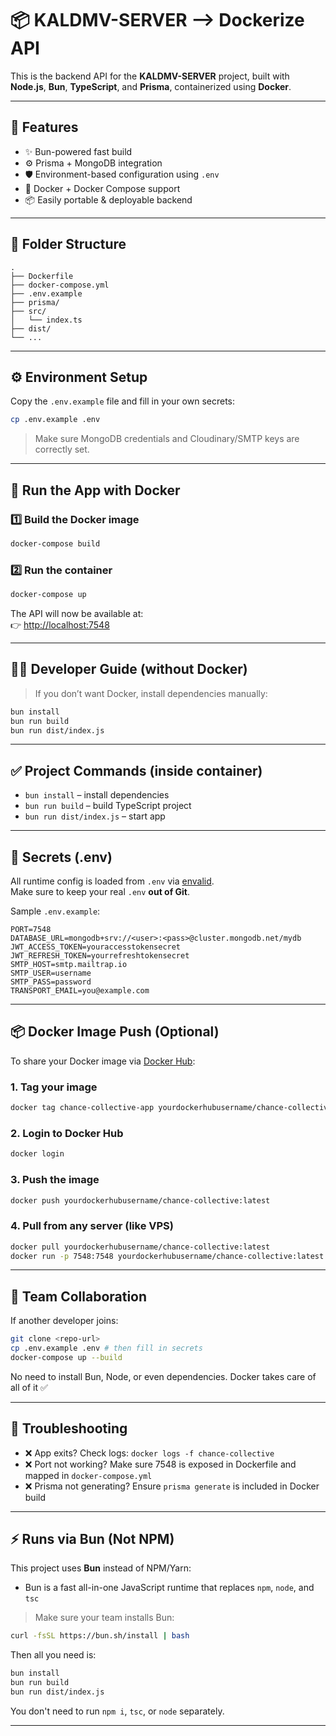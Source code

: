 # 📦 KALDMV-SERVER --> Dockerize API

This is the backend API for the **KALDMV-SERVER** project, built with **Node.js**, **Bun**, **TypeScript**, and **Prisma**, containerized using **Docker**.

---

## 🚀 Features

- ✨ Bun-powered fast build
- ⚙️ Prisma + MongoDB integration
- 🛡 Environment-based configuration using `.env`
- 🐳 Docker + Docker Compose support
- 📦 Easily portable & deployable backend

---

## 📁 Folder Structure

```
.
├── Dockerfile
├── docker-compose.yml
├── .env.example
├── prisma/
├── src/
│   └── index.ts
├── dist/
└── ...
```

---

## ⚙️ Environment Setup

Copy the `.env.example` file and fill in your own secrets:

```bash
cp .env.example .env
```

> Make sure MongoDB credentials and Cloudinary/SMTP keys are correctly set.

---

## 🐳 Run the App with Docker

### 1️⃣ Build the Docker image

```bash
docker-compose build
```

### 2️⃣ Run the container

```bash
docker-compose up
```

The API will now be available at:  
👉 [http://localhost:7548](http://localhost:7548)

---

## 👨‍💼 Developer Guide (without Docker)

> If you don’t want Docker, install dependencies manually:

```bash
bun install
bun run build
bun run dist/index.js
```

---

## ✅ Project Commands (inside container)

- `bun install` – install dependencies
- `bun run build` – build TypeScript project
- `bun run dist/index.js` – start app

---

## 🔐 Secrets (.env)

All runtime config is loaded from `.env` via [envalid](https://github.com/af/envalid).  
Make sure to keep your real `.env` **out of Git**.

Sample `.env.example`:

```
PORT=7548
DATABASE_URL=mongodb+srv://<user>:<pass>@cluster.mongodb.net/mydb
JWT_ACCESS_TOKEN=youraccesstokensecret
JWT_REFRESH_TOKEN=yourrefreshtokensecret
SMTP_HOST=smtp.mailtrap.io
SMTP_USER=username
SMTP_PASS=password
TRANSPORT_EMAIL=you@example.com
```

---

## 📦 Docker Image Push (Optional)

To share your Docker image via [Docker Hub](https://hub.docker.com):

### 1. Tag your image

```bash
docker tag chance-collective-app yourdockerhubusername/chance-collective:latest
```

### 2. Login to Docker Hub

```bash
docker login
```

### 3. Push the image

```bash
docker push yourdockerhubusername/chance-collective:latest
```

### 4. Pull from any server (like VPS)

```bash
docker pull yourdockerhubusername/chance-collective:latest
docker run -p 7548:7548 yourdockerhubusername/chance-collective:latest
```

---

## 👥 Team Collaboration

If another developer joins:

```bash
git clone <repo-url>
cp .env.example .env # then fill in secrets
docker-compose up --build
```

No need to install Bun, Node, or even dependencies. Docker takes care of all of it ✅

---

## 🧐 Troubleshooting

- ❌ App exits? Check logs: `docker logs -f chance-collective`
- ❌ Port not working? Make sure 7548 is exposed in Dockerfile and mapped in `docker-compose.yml`
- ❌ Prisma not generating? Ensure `prisma generate` is included in Docker build

---

## ⚡ Runs via Bun (Not NPM)

This project uses **Bun** instead of NPM/Yarn:

- Bun is a fast all-in-one JavaScript runtime that replaces `npm`, `node`, and `tsc`

> Make sure your team installs Bun:

```bash
curl -fsSL https://bun.sh/install | bash
```

Then all you need is:

```bash
bun install
bun run build
bun run dist/index.js
```

You don't need to run `npm i`, `tsc`, or `node` separately.

---
